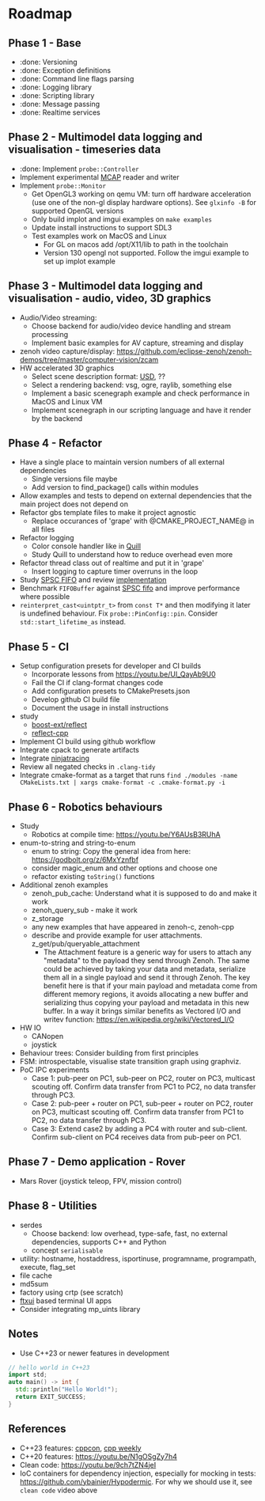 # Roadmap

## Phase 1 - Base

- :done: Versioning
- :done: Exception definitions
- :done: Command line flags parsing
- :done: Logging library
- :done: Scripting library
- :done: Message passing
- :done: Realtime services  

## Phase 2 - Multimodel data logging and visualisation - timeseries data

- :done: Implement `probe::Controller`
- Implement experimental [MCAP](https://github.com/foxglove/mcap/tree/main/cpp) reader and writer
- Implement `probe::Monitor`
  - Get OpenGL3 working on qemu VM: turn off hardware acceleration (use one of the non-gl display hardware options). See `glxinfo -B` for supported OpenGL versions
  - Only build implot and imgui examples on `make examples`
  - Update install instructions to support SDL3
  - Test examples work on MacOS and Linux
    - For GL on macos add /opt/X11/lib to path in the toolchain
    - Version 130 opengl not supported. Follow the imgui example to set up implot example

## Phase 3 - Multimodel data logging and visualisation - audio, video, 3D graphics

- Audio/Video streaming:
  - Choose backend for audio/video device handling and stream processing
  - Implement basic examples for AV capture, streaming and display
- zenoh video capture/display: https://github.com/eclipse-zenoh/zenoh-demos/tree/master/computer-vision/zcam
- HW accelerated 3D graphics
  - Select scene description format: [USD](https://developer.nvidia.com/usd#nvidia), ??
  - Select a rendering backend: vsg, ogre, raylib, something else
  - Implement a basic scenegraph example and check performance in MacOS and Linux VM
  - Implement scenegraph in our scripting language and have it render by the backend

## Phase 4 - Refactor

- Have a single place to maintain version numbers of all external dependencies
  - Single versions file maybe
  - Add version to find_package() calls within modules 
- Allow examples and tests to depend on external dependencies that the main project does not depend on
- Refactor gbs template files to make it project agnostic
  - Replace occurances of 'grape' with @CMAKE_PROJECT_NAME@ in all files
- Refactor logging
  - Color console handler like in [Quill](https://github.com/odygrd/quill/blob/master/quill/src/handlers/ConsoleHandler.cpp)
  - Study Quill to understand how to reduce overhead even more
- Refactor thread class out of realtime and put it in 'grape'
  - Insert logging to capture timer overruns in the loop
- Study [SPSC FIFO](https://youtu.be/K3P_Lmq6pw0) and review [implementation](https://github.com/CharlesFrasch/cppcon2023)
- Benchmark `FIFOBuffer` against [SPSC fifo](https://github.com/CharlesFrasch/cppcon2023) and improve performance where possible
- `reinterpret_cast<uintptr_t>` from `const T*` and then modifying it later is undefined behaviour. Fix `probe::PinConfig::pin`. Consider `std::start_lifetime_as` instead.

## Phase 5 - CI

- Setup configuration presets for developer and CI builds
  - Incorporate lessons from https://youtu.be/UI_QayAb9U0
  - Fail the CI if clang-format changes code
  - Add configuration presets to CMakePresets.json
  - Develop github CI build file
  - Document the usage in install instructions
- study
  - [boost-ext/reflect](https://github.com/boost-ext/reflect)
  - [reflect-cpp](https://github.com/getml/reflect-cpp)
- Implement CI build using github workflow  
- Integrate cpack to generate artifacts 
- Integrate [ninjatracing](https://github.com/nico/ninjatracing)
- Review all negated checks in `.clang-tidy`
- Integrate cmake-format as a target that runs `find ./modules -name CMakeLists.txt | xargs cmake-format -c .cmake-format.py -i`

## Phase 6 - Robotics behaviours

- Study
  - Robotics at compile time: https://youtu.be/Y6AUsB3RUhA
- enum-to-string and string-to-enum
  - enum to string: Copy the general idea from here: <https://godbolt.org/z/6MxYznfbf>
  - consider magic_enum and other options and choose one
  - refactor existing `toString()` functions
- Additional zenoh examples
  - zenoh_pub_cache: Understand what it is supposed to do and make it work
  - zenoh_query_sub - make it work
  - z_storage
  - any new examples that have appeared in zenoh-c, zenoh-cpp
  - describe and provide example for user attachments. z_get/pub/queryable_attachment
    - The Attachment feature is a generic way for users to attach any "metadata" to the payload they send through Zenoh. The same could be achieved by taking your data and metadata, serialize them all in a single payload and send it through Zenoh. The key benefit here is that if your main payload and metadata come from different memory regions, it avoids allocating a new buffer and serializing thus copying your payload and metadata in this new buffer. In a way it brings similar benefits as Vectored I/O and writev function: https://en.wikipedia.org/wiki/Vectored_I/O
- HW IO
  - CANopen
  - joystick
- Behaviour trees: Consider building from first principles
- FSM: introspectable, visualise state transition graph using graphviz.
- PoC IPC experiments
  - Case 1: pub-peer on PC1, sub-peer on PC2, router on PC3, multicast scouting off. Confirm data transfer from PC1 to PC2, no data transfer through PC3.
  - Case 2: pub-peer + router on PC1, sub-peer + router on PC2, router on PC3, multicast scouting off. Confirm data transfer from PC1 to PC2, no data transfer through PC3.
  - Case 3: Extend case2 by adding a PC4 with router and sub-client. Confirm sub-client on PC4 receives data from pub-peer on PC1.

## Phase 7 - Demo application - Rover

- Mars Rover (joystick teleop, FPV, mission control)

## Phase 8 - Utilities

- serdes
  - Choose backend: low overhead, type-safe, fast, no external dependencies, supports C++ and Python
  - concept `serialisable`
- utility: hostname, hostaddress, isportinuse, programname, programpath, execute, flag_set
- file cache
- md5sum
- factory using crtp (see scratch)
- [ftxui](https://github.com/ArthurSonzogni/FTXUI) based terminal UI apps
- Consider integrating mp_uints library

## Notes

- Use C++23 or newer features in development

```c++
// hello world in C++23
import std;
auto main() -> int {
  std::println("Hello World!");
  return EXIT_SUCCESS;
}
```

## References

- C++23 features: [cppcon](https://youtu.be/Cttb8vMuq-Y), [cpp weekly](https://youtu.be/N2HG___9QFI)
- C++20 features: <https://youtu.be/N1gOSgZy7h4>
- Clean code: <https://youtu.be/9ch7tZN4jeI>
- IoC containers for dependency injection, especially for mocking in tests: <https://github.com/ybainier/Hypodermic>. For why we should use it, see `clean code` video above
